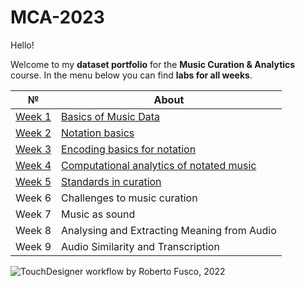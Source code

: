# MCA-2023

Hello! 

Welcome to my **dataset portfolio** for the **Music Curation & Analytics** course. In the menu below you can find **labs for all weeks**. 



| №| About |
| ------ | ------ |
| [Week 1](https://github.com/user0disconnect/MCA-2023/blob/f5249380c4dc99a79550471142344b45d28afe16/week1.md) |  [Basics of Music Data](https://github.com/user0disconnect/MCA-2023/blob/f5249380c4dc99a79550471142344b45d28afe16/week1.md)|
| [Week 2](https://github.com/user0disconnect/MCA-2023/blob/54d91f23db0f233c916f91165b3fad15dc8f72f0/week2) |  [Notation basics](https://github.com/user0disconnect/MCA-2023/blob/54d91f23db0f233c916f91165b3fad15dc8f72f0/week2) |
| [Week 3](https://github.com/user0disconnect/MCA-2023/blob/ee0a81768de6f4cd35a9a8970071dbb39529568f/week3.md) | [Encoding basics for notation](https://github.com/user0disconnect/MCA-2023/blob/ee0a81768de6f4cd35a9a8970071dbb39529568f/week3.md) | 
| [Week 4](https://github.com/user0disconnect/MCA-2023/blob/ee0a81768de6f4cd35a9a8970071dbb39529568f/week4.md) |  [Computational analytics of notated music](https://github.com/user0disconnect/MCA-2023/blob/ee0a81768de6f4cd35a9a8970071dbb39529568f/week4.md) |
| [Week 5](https://github.com/user0disconnect/MCA-2023/blob/ee0a81768de6f4cd35a9a8970071dbb39529568f/week5.md) |  [Standards in curation](https://github.com/user0disconnect/MCA-2023/blob/ee0a81768de6f4cd35a9a8970071dbb39529568f/week5.md) |
| Week 6 |  Challenges to music curation |
| Week 7 |  Music as sound |
| Week 8 |  Analysing and Extracting Meaning from Audio |
| Week 9 |  Audio Similarity and Transcription |

![TouchDesigner workflow by Roberto Fusco, 2022](https://github.com/user0disconnect/MCA-2023/blob/27035dd119c0f0ac3c5b670d8ee4f7c440a729fd/TDMovieOut.2.gif)

